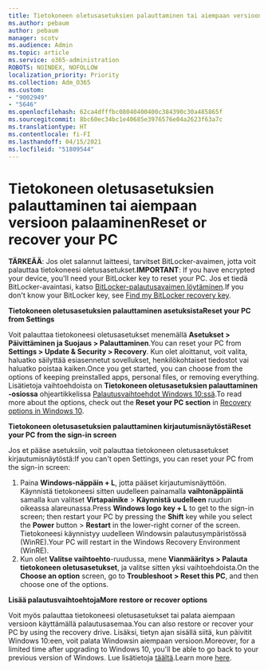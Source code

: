 ```yaml
---
title: Tietokoneen oletusasetuksien palauttaminen tai aiempaan versioon palaaminen
ms.author: pebaum
author: pebaum
manager: scotv
ms.audience: Admin
ms.topic: article
ms.service: o365-administration
ROBOTS: NOINDEX, NOFOLLOW
localization_priority: Priority
ms.collection: Adm_O365
ms.custom:
- "9002949"
- "5646"
ms.openlocfilehash: 62ca4dfffbc08040400400c384390c30a485865f
ms.sourcegitcommit: 8bc60ec34bc1e40685e3976576e04a2623f63a7c
ms.translationtype: HT
ms.contentlocale: fi-FI
ms.lasthandoff: 04/15/2021
ms.locfileid: "51809544"
---
```

# <a name="reset-or-recover-your-pc"></a><span data-ttu-id="8690e-102">Tietokoneen oletusasetuksien palauttaminen tai aiempaan versioon palaaminen</span><span class="sxs-lookup"><span data-stu-id="8690e-102">Reset or recover your PC</span></span>

<span data-ttu-id="8690e-103">**TÄRKEÄÄ**: Jos olet salannut laitteesi, tarvitset BitLocker-avaimen, jotta voit palauttaa tietokoneesi oletusasetukset.</span><span class="sxs-lookup"><span data-stu-id="8690e-103">**IMPORTANT**: If you have encrypted your device, you'll need your BitLocker key to reset your PC.</span></span> <span data-ttu-id="8690e-104">Jos et tiedä BitLocker-avaintasi, katso [BitLocker-palautusavaimen löytäminen](https://support.microsoft.com/help/4026181/windows-10-find-my-bitlocker-recovery-key).</span><span class="sxs-lookup"><span data-stu-id="8690e-104">If you don't know your BitLocker key, see [Find my BitLocker recovery key](https://support.microsoft.com/help/4026181/windows-10-find-my-bitlocker-recovery-key).</span></span>

<span data-ttu-id="8690e-105">**Tietokoneen oletusasetuksien palauttaminen asetuksista**</span><span class="sxs-lookup"><span data-stu-id="8690e-105">**Reset your PC from Settings**</span></span>

<span data-ttu-id="8690e-106">Voit palauttaa tietokoneesi oletusasetukset menemällä **Asetukset > Päivittäminen ja Suojaus > Palauttaminen**.</span><span class="sxs-lookup"><span data-stu-id="8690e-106">You can reset your PC from **Settings > Update & Security > Recovery**.</span></span> <span data-ttu-id="8690e-107">Kun olet aloittanut, voit valita, haluatko säilyttää esiasennetut sovellukset, henkilökohtaiset tiedostot vai haluatko poistaa kaiken.</span><span class="sxs-lookup"><span data-stu-id="8690e-107">Once you get started, you can choose from the options of keeping preinstalled apps, personal files, or removing everything.</span></span> <span data-ttu-id="8690e-108">Lisätietoja vaihtoehdoista on **Tietokoneen oletusasetuksien palauttaminen -osiossa** ohjeartikkelissa [Palautusvaihtoehdot Windows 10:ssä](https://support.microsoft.com/help/12415/windows-10-recovery-options).</span><span class="sxs-lookup"><span data-stu-id="8690e-108">To read more about the options, check out the **Reset your PC section** in [Recovery options in Windows 10](https://support.microsoft.com/help/12415/windows-10-recovery-options).</span></span>

<span data-ttu-id="8690e-109">**Tietokoneen oletusasetuksien palauttaminen kirjautumisnäytöstä**</span><span class="sxs-lookup"><span data-stu-id="8690e-109">**Reset your PC from the sign-in screen**</span></span>

<span data-ttu-id="8690e-110">Jos et pääse asetuksiin, voit palauttaa tietokoneen oletusasetukset kirjautumisnäytöstä:</span><span class="sxs-lookup"><span data-stu-id="8690e-110">If you can't open Settings, you can reset your PC from the sign-in screen:</span></span>

1. <span data-ttu-id="8690e-111">Paina **Windows-näppäin + L**, jotta pääset kirjautumisnäyttöön. Käynnistä tietokoneesi sitten uudelleen painamalla **vaihtonäppäintä** samalla kun valitset **Virtapainike** > **Käynnistä uudelleen** ruudun oikeassa alareunassa.</span><span class="sxs-lookup"><span data-stu-id="8690e-111">Press **Windows logo key + L** to get to the sign-in screen; then restart your PC by pressing the **Shift** key while you select the **Power** button > **Restart** in the lower-right corner of the screen.</span></span> <span data-ttu-id="8690e-112">Tietokoneesi käynnistyy uudelleen Windowsin palautusympäristössä (WinRE).</span><span class="sxs-lookup"><span data-stu-id="8690e-112">Your PC will restart in the Windows Recovery Environment (WinRE).</span></span>
2. <span data-ttu-id="8690e-113">Kun olet **Valitse vaihtoehto**-ruudussa, mene **Vianmääritys > Palauta tietokoneen oletusasetukset**, ja valitse sitten yksi vaihtoehdoista.</span><span class="sxs-lookup"><span data-stu-id="8690e-113">On the **Choose an option** screen, go to **Troubleshoot > Reset this PC**, and then choose one of the options.</span></span>

<span data-ttu-id="8690e-114">**Lisää palautusvaihtoehtoja**</span><span class="sxs-lookup"><span data-stu-id="8690e-114">**More restore or recover options**</span></span>

<span data-ttu-id="8690e-115">Voit myös palauttaa tietokoneesi oletusasetukset tai palata aiempaan versioon käyttämällä palautusasemaa.</span><span class="sxs-lookup"><span data-stu-id="8690e-115">You can also restore or recover your PC by using the recovery drive.</span></span> <span data-ttu-id="8690e-116">Lisäksi, tietyn ajan sisällä siitä, kun päivitit Windows 10:een, voit palata Windowsin aiempaan versioon.</span><span class="sxs-lookup"><span data-stu-id="8690e-116">Moreover, for a limited time after upgrading to Windows 10, you'll be able to go back to your previous version of Windows.</span></span> <span data-ttu-id="8690e-117">Lue lisätietoja [täältä](https://support.microsoft.com/help/12415/windows-10-recovery-options).</span><span class="sxs-lookup"><span data-stu-id="8690e-117">Learn more [here](https://support.microsoft.com/help/12415/windows-10-recovery-options).</span></span>
